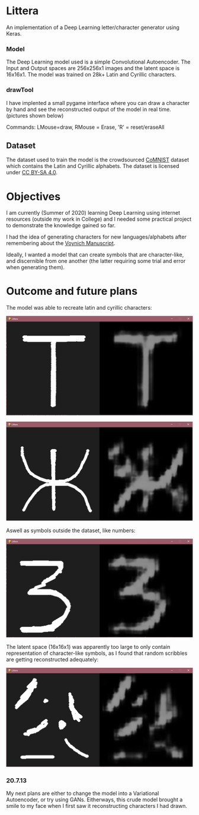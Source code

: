 # Littera
An implementation of a Deep Learning letter/character generator using Keras.




### Model
The Deep Learning model used is a simple Convolutional Autoencoder.
The Input and Output spaces are 256x256x1 images and the latent space is 16x16x1.
The model was trained on 28k+ Latin and Cyrillic characters.

### drawTool
I have implented a small pygame interface where you can draw a character by hand and see the reconstructed output of the model in real time. (pictures shown below)

Commands: LMouse=draw, RMouse = Erase, 'R' = reset/eraseAll

## Dataset
The dataset used to train the model is the crowdsourced [CoMNIST](https://github.com/GregVial/CoMNIST) dataset which contains the Latin and Cyrillic alphabets.
The dataset is licensed under [CC BY-SA 4.0](https://creativecommons.org/licenses/by-sa/4.0/).

# Objectives
I am currently (Summer of 2020) learning Deep Learning using internet resources (outside my work in College) and I needed some practical project to demonstrate the knowledge gained so far.

I had the idea of generating characters for new languages/alphabets after remembering about the [Voynich Manuscript](https://en.wikipedia.org/wiki/Voynich_manuscript).

Ideally, I wanted a model that can create symbols that are character-like, and discernible from one another (the latter requiring some trial and error when generating them).

# Outcome and future plans

The model was able to recreate latin and cyrillic characters:

![Latin character T](/images/T.PNG)

![Cyrillic character J](/images/J.PNG)

Aswell as symbols outside the dataset, like numbers:

![number 3](/images/3.PNG)

The latent space (16x16x1) was apparently too large to only contain representation of character-like symbols, as I found that random scribbles are getting reconstructed adequately:

![random](/images/random.PNG)


### 20.7.13

My next plans are either to change the model into a Variational Autoencoder, or try using GANs.
Eitherways, this crude model brought a smile to my face when I first saw it reconstructing characters I had drawn.


